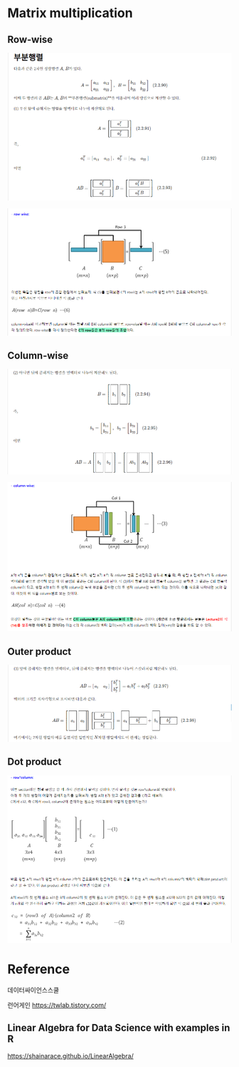 # Matrix multiplication

## Row-wise
![](images/lig_alg_1.png)


![](images/lig_alg_6.png)

## Column-wise

![](images/lig_alg_2.png)

![](images/lig_alg_5.png)

## Outer product
![](images/lig_alg_3.png)

## Dot product
![](images/lig_alg_4.png)

# Reference

데이터싸이언스스쿨

런어게인 https://twlab.tistory.com/


##  Linear Algebra for Data Science with examples in R 

https://shainarace.github.io/LinearAlgebra/
